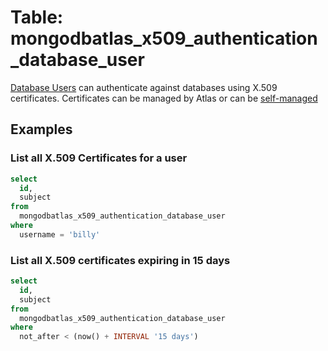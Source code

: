 # Table: mongodbatlas_x509_authentication_database_user

[Database Users](/plugins/turbot/pagerduty/tables/database_user) can authenticate against databases using X.509 certificates. Certificates can be managed by Atlas or can be [self-managed](https://www.mongodb.com/docs/atlas/security-self-managed-x509/#set-up-self-managed-x.509-authentication)

## Examples

### List all X.509 Certificates for a user

```sql
select
  id,
  subject
from
  mongodbatlas_x509_authentication_database_user
where
  username = 'billy'
```

### List all X.509 certificates expiring in 15 days

```sql
select
  id,
  subject
from
  mongodbatlas_x509_authentication_database_user
where
  not_after < (now() + INTERVAL '15 days')
```

